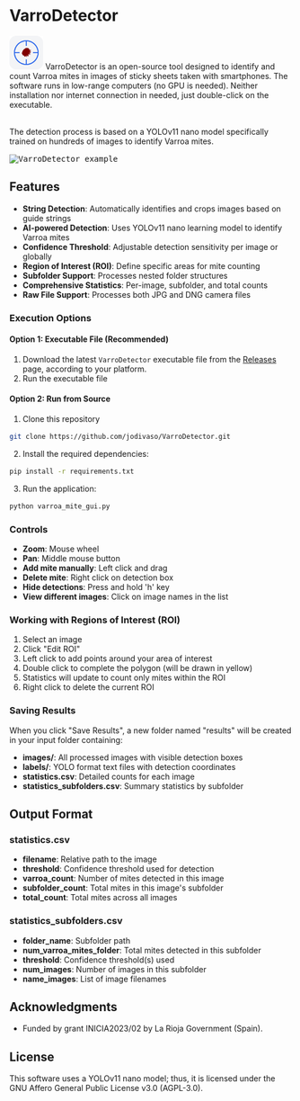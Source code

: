# VarroDetector

<img src="icon_for_sidebar.png" alt="VarroDetector Logo" width="60"/>
VarroDetector is an open-source tool designed to identify and count Varroa mites in images of sticky sheets taken with smartphones.
The software runs in low-range computers (no GPU is needed). Neither installation nor internet connection in needed, just double-click
on the executable.<br><br>


The detection process is based on a YOLOv11 nano model specifically trained on hundreds of images to identify Varroa mites.

<kbd>
<img src="readme_video.gif" alt="VarroDetector example"/>
</kbd>

## Features

- **String Detection**: Automatically identifies and crops images based on guide strings
- **AI-powered Detection**: Uses YOLOv11 nano learning model to identify Varroa mites
- **Confidence Threshold**: Adjustable detection sensitivity per image or globally
- **Region of Interest (ROI)**: Define specific areas for mite counting
- **Subfolder Support**: Processes nested folder structures
- **Comprehensive Statistics**: Per-image, subfolder, and total counts
- **Raw File Support**: Processes both JPG and DNG camera files

### Execution Options

#### Option 1: Executable File (Recommended)
1. Download the latest `VarroDetector` executable file from the [Releases](https://github.com/jodivaso/VarroDetector/releases) page, according to your platform.
2. Run the executable file

#### Option 2: Run from Source
1. Clone this repository
```bash
git clone https://github.com/jodivaso/VarroDetector.git
```

2. Install the required dependencies:
```bash
pip install -r requirements.txt
```

3. Run the application:
```bash
python varroa_mite_gui.py
```

### Controls

- **Zoom**: Mouse wheel
- **Pan**: Middle mouse button
- **Add mite manually**: Left click and drag
- **Delete mite**: Right click on detection box
- **Hide detections**: Press and hold 'h' key
- **View different images**: Click on image names in the list

### Working with Regions of Interest (ROI)

1. Select an image
2. Click "Edit ROI"
3. Left click to add points around your area of interest
4. Double click to complete the polygon (will be drawn in yellow)
5. Statistics will update to count only mites within the ROI
6. Right click to delete the current ROI

### Saving Results

When you click "Save Results", a new folder named "results" will be created in your input folder containing:

- **images/**: All processed images with visible detection boxes
- **labels/**: YOLO format text files with detection coordinates
- **statistics.csv**: Detailed counts for each image
- **statistics_subfolders.csv**: Summary statistics by subfolder

## Output Format

### statistics.csv
- **filename**: Relative path to the image
- **threshold**: Confidence threshold used for detection
- **varroa_count**: Number of mites detected in this image
- **subfolder_count**: Total mites in this image's subfolder
- **total_count**: Total mites across all images

### statistics_subfolders.csv
- **folder_name**: Subfolder path
- **num_varroa_mites_folder**: Total mites detected in this subfolder
- **threshold**: Confidence threshold(s) used
- **num_images**: Number of images in this subfolder
- **name_images**: List of image filenames


## Acknowledgments

- Funded by grant INICIA2023/02 by La Rioja Government (Spain).

## License
This software uses a YOLOv11 nano model; thus, it is licensed under the GNU Affero General Public License v3.0 (AGPL-3.0).

